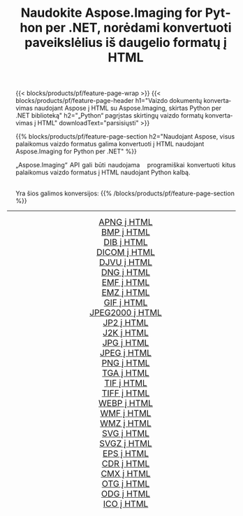 ﻿---
title: Naudokite Aspose.Imaging for Python per .NET, norėdami konvertuoti paveikslėlius iš daugelio formatų į HTML 
weight: 3920
url: /lt/python-net/conversion/to/html 
lang: lt
langdirlevel: 2
locales: zh-hans,ja,it,ru,de,es,fr,nl,id,lt,pl,pt,vi,tr,ko,zh-hant,ar,hi,th,sv,cs,uk,he
description: Galite naudoti Aspose.Imaging for Python per .NET biblioteką, norėdami konvertuoti iš įvairių formatų į HTML
---

{{< blocks/products/pf/feature-page-wrap >}}
{{< blocks/products/pf/feature-page-header h1="Vaizdo dokumentų konvertavimas naudojant Aspose į HTML su Aspose.Imaging, skirtas Python per .NET biblioteką" h2="„Python“ pagrįstas skirtingų vaizdo formatų konvertavimas į HTML" downloadText="parsisiųsti" >}}


{{% blocks/products/pf/feature-page-section  h2="Naudojant Aspose, visus palaikomus vaizdo formatus galima konvertuoti į HTML naudojant Aspose.Imaging for Python per .NET" %}}
<p align=justify>„Aspose.Imaging“ API gali būti naudojama   programiškai konvertuoti kitus palaikomus vaizdo formatus į HTML naudojant Python kalbą.</p>
<br/>
Yra šios galimos konversijos:
{{% /blocks/products/pf/feature-page-section %}}
<div class="container-fluid productfamilypage bg-gray">
    <div class="convertypes bg-gray agp-content section">
        <div class="container">
		<hr style="margin-left:-20px;"/>
		<div class="row other-converters" style="gap: 10px;font-size: 19px;text-align:center;">
		    <div class='col-md-2 other-converter remove-lp remove-rp'><a href="/imaging/lt/python-net/conversion/apng-to-html" style="padding:15px;">APNG į HTML</a></div>
<div class='col-md-2 other-converter remove-lp remove-rp'><a href="/imaging/lt/python-net/conversion/bmp-to-html" style="padding:15px;">BMP į HTML</a></div>
<div class='col-md-2 other-converter remove-lp remove-rp'><a href="/imaging/lt/python-net/conversion/dib-to-html" style="padding:15px;">DIB į HTML</a></div>
<div class='col-md-2 other-converter remove-lp remove-rp'><a href="/imaging/lt/python-net/conversion/dicom-to-html" style="padding:15px;">DICOM į HTML</a></div>
<div class='col-md-2 other-converter remove-lp remove-rp'><a href="/imaging/lt/python-net/conversion/djvu-to-html" style="padding:15px;">DJVU į HTML</a></div>
<div class='col-md-2 other-converter remove-lp remove-rp'><a href="/imaging/lt/python-net/conversion/dng-to-html" style="padding:15px;">DNG į HTML</a></div>
<div class='col-md-2 other-converter remove-lp remove-rp'><a href="/imaging/lt/python-net/conversion/emf-to-html" style="padding:15px;">EMF į HTML</a></div>
<div class='col-md-2 other-converter remove-lp remove-rp'><a href="/imaging/lt/python-net/conversion/emz-to-html" style="padding:15px;">EMZ į HTML</a></div>
<div class='col-md-2 other-converter remove-lp remove-rp'><a href="/imaging/lt/python-net/conversion/gif-to-html" style="padding:15px;">GIF į HTML</a></div>
<div class='col-md-2 other-converter remove-lp remove-rp'><a href="/imaging/lt/python-net/conversion/jpeg2000-to-html" style="padding:15px;">JPEG2000 į HTML</a></div>
<div class='col-md-2 other-converter remove-lp remove-rp'><a href="/imaging/lt/python-net/conversion/jp2-to-html" style="padding:15px;">JP2 į HTML</a></div>
<div class='col-md-2 other-converter remove-lp remove-rp'><a href="/imaging/lt/python-net/conversion/j2k-to-html" style="padding:15px;">J2K į HTML</a></div>
<div class='col-md-2 other-converter remove-lp remove-rp'><a href="/imaging/lt/python-net/conversion/jpg-to-html" style="padding:15px;">JPG į HTML</a></div>
<div class='col-md-2 other-converter remove-lp remove-rp'><a href="/imaging/lt/python-net/conversion/jpeg-to-html" style="padding:15px;">JPEG į HTML</a></div>
<div class='col-md-2 other-converter remove-lp remove-rp'><a href="/imaging/lt/python-net/conversion/png-to-html" style="padding:15px;">PNG į HTML</a></div>
<div class='col-md-2 other-converter remove-lp remove-rp'><a href="/imaging/lt/python-net/conversion/tga-to-html" style="padding:15px;">TGA į HTML</a></div>
<div class='col-md-2 other-converter remove-lp remove-rp'><a href="/imaging/lt/python-net/conversion/tif-to-html" style="padding:15px;">TIF į HTML</a></div>
<div class='col-md-2 other-converter remove-lp remove-rp'><a href="/imaging/lt/python-net/conversion/tiff-to-html" style="padding:15px;">TIFF į HTML</a></div>
<div class='col-md-2 other-converter remove-lp remove-rp'><a href="/imaging/lt/python-net/conversion/webp-to-html" style="padding:15px;">WEBP į HTML</a></div>
<div class='col-md-2 other-converter remove-lp remove-rp'><a href="/imaging/lt/python-net/conversion/wmf-to-html" style="padding:15px;">WMF į HTML</a></div>
<div class='col-md-2 other-converter remove-lp remove-rp'><a href="/imaging/lt/python-net/conversion/wmz-to-html" style="padding:15px;">WMZ į HTML</a></div>
<div class='col-md-2 other-converter remove-lp remove-rp'><a href="/imaging/lt/python-net/conversion/svg-to-html" style="padding:15px;">SVG į HTML</a></div>
<div class='col-md-2 other-converter remove-lp remove-rp'><a href="/imaging/lt/python-net/conversion/svgz-to-html" style="padding:15px;">SVGZ į HTML</a></div>
<div class='col-md-2 other-converter remove-lp remove-rp'><a href="/imaging/lt/python-net/conversion/eps-to-html" style="padding:15px;">EPS į HTML</a></div>
<div class='col-md-2 other-converter remove-lp remove-rp'><a href="/imaging/lt/python-net/conversion/cdr-to-html" style="padding:15px;">CDR į HTML</a></div>
<div class='col-md-2 other-converter remove-lp remove-rp'><a href="/imaging/lt/python-net/conversion/cmx-to-html" style="padding:15px;">CMX į HTML</a></div>
<div class='col-md-2 other-converter remove-lp remove-rp'><a href="/imaging/lt/python-net/conversion/otg-to-html" style="padding:15px;">OTG į HTML</a></div>
<div class='col-md-2 other-converter remove-lp remove-rp'><a href="/imaging/lt/python-net/conversion/odg-to-html" style="padding:15px;">ODG į HTML</a></div>
<div class='col-md-2 other-converter remove-lp remove-rp'><a href="/imaging/lt/python-net/conversion/ico-to-html" style="padding:15px;">ICO į HTML</a></div>
                </div>
        </div>
    </div>
</div>
<br/>

